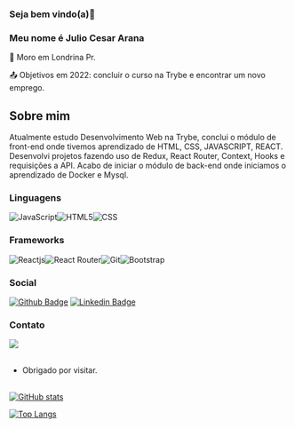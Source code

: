 ### Seja bem vindo(a)👋

### Meu nome é Julio Cesar Arana

:house_with_garden: Moro em Londrina Pr.

:outbox_tray: Objetivos em 2022: concluir o curso na Trybe e encontrar um novo emprego.

## Sobre mim

Atualmente estudo Desenvolvimento Web na Trybe, conclui o módulo de front-end onde tivemos aprendizado de HTML, CSS, JAVASCRIPT, REACT.
Desenvolvi projetos fazendo uso de Redux, React Router, Context, Hooks e requisições a API.
Acabo de iniciar o módulo de back-end onde iniciamos o aprendizado de Docker e Mysql.

### Linguagens

<img alt="JavaScript" src="https://img.shields.io/badge/JavaScript-323330?style=for-the-badge&logo=javascript&logoColor=F7DF1E" /><img alt="HTML5" src="https://img.shields.io/badge/HTML5-E34F26?style=for-the-badge&logo=html5&logoColor=white" /><img alt="CSS" src="https://img.shields.io/badge/CSS3-1572B6?style=for-the-badge&logo=css3&logoColor=white" />

### Frameworks

<img alt="Reactjs" src="https://img.shields.io/badge/React-20232A?style=for-the-badge&logo=react&logoColor=61DAFB" /><img alt="React Router" src="https://img.shields.io/badge/React_Router-CA4245?style=for-the-badge&logo=react-router&logoColor=white" /><img alt="Git" src="https://img.shields.io/badge/Git-F05032?style=for-the-badge&logo=git&logoColor=white" /><img alt="Bootstrap" src="https://img.shields.io/badge/Bootstrap-563D7C?style=for-the-badge&logo=bootstrap&logoColor=white" />

### Social

[![Github Badge](https://img.shields.io/badge/-Github-000?style=flat-square&logo=Github&logoColor=white&link=https://github.com/jarana-2020)](https://github.com/jarana-2020)
[![Linkedin Badge](https://img.shields.io/badge/-LinkedIn-blue?style=flat-square&logo=Linkedin&logoColor=white&link=www.linkedin.com/in/julio-cesar-arana)]( www.linkedin.com/in/julio-cesar-arana)

### Contato

<a href="mailto:julioaranabr@yahoo.com.br">
  <img src="https://img.shields.io/badge/Gmail-D14836?style=for-the-badge&logo=gmail&logoColor=white">
</a><br /><br />
     
     
- Obrigado por visitar.<br /><br />

[![GitHub stats](https://github-readme-stats.vercel.app/api?username=jarana-2020&show_icons=true&theme=highcontrast)](https://github.com/anuraghazra/github-readme-stats)

[![Top Langs](https://github-readme-stats.vercel.app/api/top-langs/?username=jarana-2020&langs_count=8)](https://github.com/anuraghazra/github-readme-stats)


